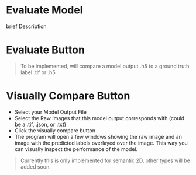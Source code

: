 # Evaluate Model

brief Description

# Evaluate Button

> To be implemented, will compare a model output .h5 to a ground truth label .tif or .h5

# Visually Compare Button

- Select your Model Output File
- Select the Raw Images that this model output corresponds with (could be a .tif, .json, or .txt)
- Click the visually compare button
- The program will open a few windows showing the raw image and an image with the predicted labels overlayed over the image. This way you can visually inspect the performance of the model.

> Currently this is only implemented for semantic 2D, other types will be added soon.
